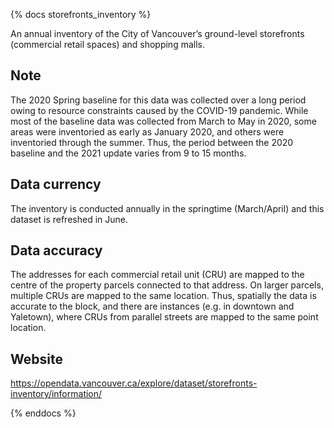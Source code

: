 {% docs storefronts_inventory %}

An annual inventory of the City of Vancouver’s ground-level storefronts
(commercial retail spaces) and shopping malls.

## Note
The 2020 Spring baseline for this data was collected over a long period owing to
resource constraints caused by the COVID-19 pandemic.  While most of the
baseline data was collected from March to May in 2020, some areas were
inventoried as early as January 2020, and others were inventoried through the
summer.  Thus, the period between the 2020 baseline and the 2021 update varies
from 9 to 15 months.

## Data currency
The inventory is conducted annually in the springtime (March/April) and this
dataset is refreshed in June.

## Data accuracy
The addresses for each commercial retail unit (CRU) are mapped to the centre of
the property parcels connected to that address.  On larger parcels, multiple
CRUs are mapped to the same location. Thus, spatially the data is accurate to
the block, and there are instances (e.g. in downtown and Yaletown), where CRUs
from parallel streets are mapped to the same point location.

## Website
https://opendata.vancouver.ca/explore/dataset/storefronts-inventory/information/

{% enddocs %}

